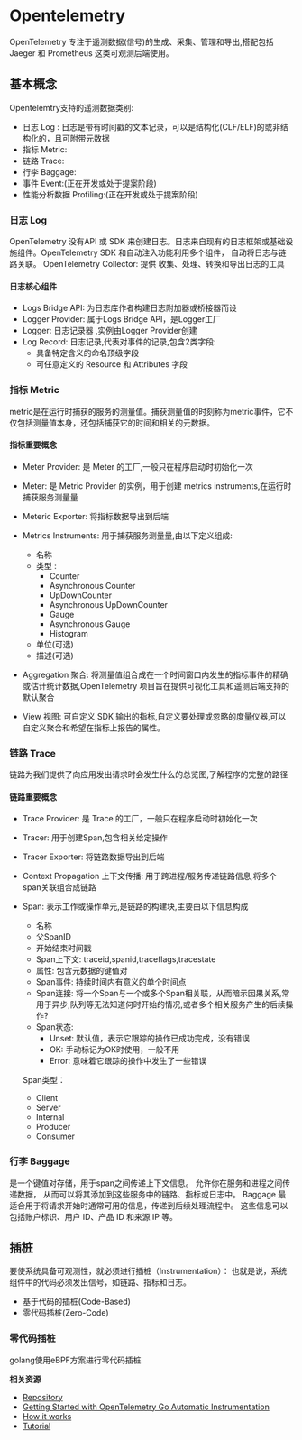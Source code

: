# Opentelemetry

OpenTelemetry 专注于遥测数据(信号)的生成、采集、管理和导出,搭配包括 Jaeger 和 Prometheus 这类可观测后端使用。

## 基本概念

Opentelemtry支持的遥测数据类别:

- 日志 Log : 日志是带有时间戳的文本记录，可以是结构化(CLF/ELF)的或非结构化的，且可附带元数据
- 指标 Metric: 
- 链路 Trace: 
- 行李 Baggage: 
- 事件 Event:(正在开发或处于提案阶段)
- 性能分析数据 Profiling:(正在开发或处于提案阶段)

### 日志 Log

OpenTelemetry 没有API 或 SDK 来创建日志。日志来自现有的日志框架或基础设施组件。OpenTelemetry SDK 和自动注入功能利用多个组件， 自动将日志与链路关联。
OpenTelemetry Collector: 提供 收集、处理、转换和导出日志的工具

#### 日志核心组件

- Logs Bridge API: 为日志库作者构建日志附加器或桥接器而设
- Logger Provider: 属于Logs Bridge API，是Logger工厂
- Logger: 日志记录器 ,实例由Logger Provider创建
- Log Record: 日志记录,代表对事件的记录,包含2类字段:
  - 具备特定含义的命名顶级字段
  - 可任意定义的 Resource 和 Attributes 字段

### 指标 Metric

metric是在运行时捕获的服务的测量值。捕获测量值的时刻称为metric事件，它不仅包括测量值本身，还包括捕获它的时间和相关的元数据。

#### 指标重要概念

- Meter Provider: 是 Meter 的工厂,一般只在程序启动时初始化一次
- Meter: 是 Metric Provider 的实例，用于创建 metrics instruments,在运行时捕获服务测量量
- Meteric Exporter: 将指标数据导出到后端
- Metrics Instruments: 用于捕获服务测量量,由以下定义组成:
  - 名称
  - 类型 : 
    - Counter
    - Asynchronous Counter
    - UpDownCounter
    - Asynchronous UpDownCounter
    - Gauge
    - Asynchronous Gauge
    - Histogram
  - 单位(可选)
  - 描述(可选)
  
- Aggregation 聚合: 将测量值组合成在一个时间窗口内发生的指标事件的精确或估计统计数据,OpenTelemetry 项目旨在提供可视化工具和遥测后端支持的默认聚合
- View 视图: 可自定义 SDK 输出的指标,自定义要处理或忽略的度量仪器,可以自定义聚合和希望在指标上报告的属性。

### 链路 Trace

链路为我们提供了向应用发出请求时会发生什么的总览图,了解程序的完整的路径

#### 链路重要概念

- Trace Provider: 是 Trace 的工厂，一般只在程序启动时初始化一次
- Tracer: 用于创建Span,包含相关给定操作
- Tracer Exporter: 将链路数据导出到后端
- Context Propagation 上下文传播: 用于跨进程/服务传递链路信息,将多个span关联组合成链路
- Span: 表示工作或操作单元,是链路的构建块,主要由以下信息构成
  - 名称
  - 父SpanID
  - 开始结束时间戳
  - Span上下文: traceid,spanid,traceflags,tracestate
  - 属性: 包含元数据的键值对
  - Span事件: 持续时间内有意义的单个时间点
  - Span连接: 将一个Span与一个或多个Span相关联，从而暗示因果关系,常用于异步,队列等无法知道何时开始的情况,或者多个相关服务产生的后续操作?
  - Span状态:
    - Unset: 默认值，表示它跟踪的操作已成功完成，没有错误
    - OK: 手动标记为OK时使用，一般不用
    - Error: 意味着它跟踪的操作中发生了一些错误
  
  Span类型：
  
  - Client
  - Server
  - Internal
  - Producer
  - Consumer

### 行李 Baggage

是一个键值对存储，用于span之间传递上下文信息。
允许你在服务和进程之间传递数据， 从而可以将其添加到这些服务中的链路、指标或日志中。
Baggage 最适合用于将请求开始时通常可用的信息，传递到后续处理流程中。 这些信息可以包括账户标识、用户 ID、产品 ID 和来源 IP 等。

## 插桩

要使系统具备可观测性，就必须进行插桩（Instrumentation）： 也就是说，系统组件中的代码必须发出信号，如链路、指标和日志。

- 基于代码的插桩(Code-Based)
- 零代码插桩(Zero-Code)

### 零代码插桩 

golang使用eBPF方案进行零代码插桩

**相关资源**
- [Repository](https://github.com/open-telemetry/opentelemetry-go-instrumentation)
- [Getting Started with OpenTelemetry Go Automatic Instrumentation](https://github.com/open-telemetry/opentelemetry-go-instrumentation/blob/main/docs/getting-started.md)
- [How it works](https://github.com/open-telemetry/opentelemetry-go-instrumentation/blob/main/docs/how-it-works.md)
- [Tutorial](https://github.com/open-telemetry/opentelemetry-go-instrumentation/tree/main/docs/tutorial)


